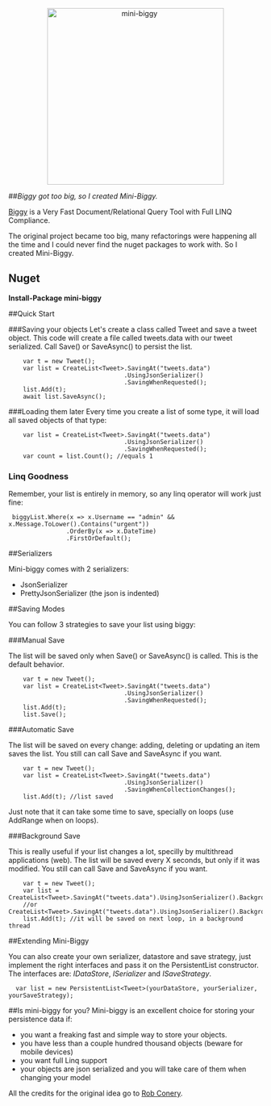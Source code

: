 <p align="center">
  <img src="https://github.com/mini-biggy/mini-biggy/blob/master/Assets/mini_biggy.png" width="350px" alt="mini-biggy" />
</p>

##*Biggy got too big, so I created Mini-Biggy.*

[Biggy](https://github.com/robconery/biggy) is a Very Fast Document/Relational Query Tool with Full LINQ Compliance. 

The original project became too big, many refactorings were happening all the time and I could never find the nuget packages to work with. So I created Mini-Biggy.

## Nuget
**Install-Package mini-biggy**

##Quick Start

###Saving your objects
Let's create a class called Tweet and save a tweet object.
This code will create a file called tweets.data with our tweet serialized. Call Save() or SaveAsync() to persist the list.
```
    var t = new Tweet();
    var list = CreateList<Tweet>.SavingAt("tweets.data")
                                .UsingJsonSerializer()
                                .SavingWhenRequested();
    list.Add(t);
    await list.SaveAsync();
```

###Loading them later
Every time you create a list of some type, it will load all saved objects of that type:
```
    var list = CreateList<Tweet>.SavingAt("tweets.data")
                                .UsingJsonSerializer()
                                .SavingWhenRequested();
    var count = list.Count(); //equals 1
```

### Linq Goodness

Remember, your list is entirely in memory, so any linq operator will work just fine:

```
 biggyList.Where(x => x.Username == "admin" && x.Message.ToLower().Contains("urgent"))
                .OrderBy(x => x.DateTime)
                .FirstOrDefault();
```

##Serializers

Mini-biggy comes with 2 serializers:

- JsonSerializer 
- PrettyJsonSerializer (the json is indented)

##Saving Modes

You can follow 3 strategies to save your list using biggy:

###Manual Save

The list will be saved only when Save() or SaveAsync() is called. This is the default behavior.

```
    var t = new Tweet();
    var list = CreateList<Tweet>.SavingAt("tweets.data")
                                .UsingJsonSerializer()
                                .SavingWhenRequested();
    list.Add(t);
    list.Save();
```

###Automatic Save

The list will be saved on every change: adding, deleting or updating an item saves the list. You still can call Save and SaveAsync if you want.

```
    var t = new Tweet();
    var list = CreateList<Tweet>.SavingAt("tweets.data")
                                .UsingJsonSerializer()
                                .SavingWhenCollectionChanges();
    list.Add(t); //list saved
```

Just note that it can take some time to save, specially on loops (use AddRange when on loops).

###Background Save

This is really useful if your list changes a lot, specilly by multithread applications (web). The list will be saved every X seconds, but only if it was modified. You still can call Save and SaveAsync if you want.

```
    var t = new Tweet();
    var list = CreateList<Tweet>.SavingAt("tweets.data").UsingJsonSerializer().BackgroundSavingEverySecond();
    //or CreateList<Tweet>.SavingAt("tweets.data").UsingJsonSerializer().BackgroundSavingEvery(TimeSpan.FromSeconds(5));
    list.Add(t); //it will be saved on next loop, in a background thread
```

##Extending Mini-Biggy

You can also create your own serializer, datastore and save strategy, just implement the right interfaces and pass it on the PersistentList constructor. The interfaces are: *IDataStore*, *ISerializer* and *ISaveStrategy*.

```
  var list = new PersistentList<Tweet>(yourDataStore, yourSerializer, yourSaveStrategy);
```



##Is mini-biggy for you?
Mini-biggy is an excellent choice for storing your persistence data if:

 - you want a freaking fast and simple way to store your objects.
 - you have less than a couple hundred thousand objects (beware for mobile devices)
 - you want full Linq support 
 - your objects are json serialized and you will take care of them when changing your model


All the credits for the original idea go to [Rob Conery](https://github.com/robconery).
